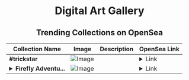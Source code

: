 <div align="center">

# Digital Art Gallery

## Trending Collections on OpenSea

| Collection Name                       | Image                                                                                     | Description                       | OpenSea Link                                                                                          |
|---------------------------------------|-------------------------------------------------------------------------------------------|-----------------------------------|--------------------------------------------------------------------------------------------------------|
| **#trickstar** | ![Image](https://i.seadn.io/s/raw/files/6078c9e27b04ccca76c5eb8654a3d878.png?w=500&auto=format?w=200&auto=format) |  | <details><summary>Link</summary>[#trickstar](https://opensea.io/collection/trickstar-1)</details> |
| **<details><summary>Firefly Adventu...</summary>Firefly Adventures</details>** | ![Image](https://i.seadn.io/s/raw/files/f9e0b8a945dccc23e7905829566386a3.png?w=500&auto=format?w=200&auto=format) |  | <details><summary>Link</summary>[Firefly Adventures](https://opensea.io/collection/firefly-adventures)</details> |

</div>